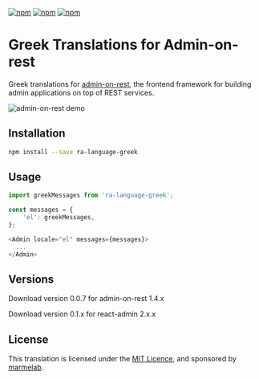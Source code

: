 [![npm](https://img.shields.io/npm/dw/ra-language-greek.svg)](https://www.npmjs.com/package/ra-language-greek)
[![npm](https://img.shields.io/npm/v/ra-language-greek.svg)](https://www.npmjs.com/package/ra-language-greek)
[![npm](https://img.shields.io/npm/l/ra-language-greek.svg)](https://www.npmjs.com/package/ra-language-greek)

# Greek Translations for Admin-on-rest

Greek translations for [admin-on-rest](https://github.com/marmelab/admin-on-rest), the frontend framework for building admin applications on top of REST services.

![admin-on-rest demo](http://static.marmelab.com/admin-on-rest.gif)

## Installation

```sh
npm install --save ra-language-greek
```

## Usage

```js
import greekMessages from 'ra-language-greek';

const messages = {
    'el': greekMessages,
};

<Admin locale="el" messages={messages}>
  ...
</Admin>
```

## Versions

Download version 0.0.7 for admin-on-rest 1.4.x

Download version 0.1.x for react-admin 2.x.x

## License

This translation is licensed under the [MIT Licence](LICENSE), and sponsored by [marmelab](http://marmelab.com).
